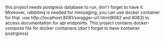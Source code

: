 this project needs postgress database to run, don't forget to have it. Moreover, rabbitmq is needed for messaging, you can use docker container for that.
use http://localhost:8081/swagger-ui1.html(8082 and 8083) to access documentation for api endpoints.
This project contains docker-compose file for docker containers.(don't forget to have container postrgress)

